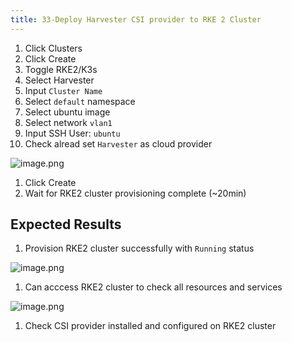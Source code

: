 ```yaml
---
title: 33-Deploy Harvester CSI provider to RKE 2 Cluster
---
```

1. Click Clusters 
1. Click Create
1. Toggle RKE2/K3s
1.  Select Harvester
1.  Input `Cluster Name`
1.  Select `default` namespace
1.  Select ubuntu image 
1.  Select network `vlan1`
1.  Input SSH User: `ubuntu`
1. Check alread set `Harvester` as cloud provider

![image.png](https://images.zenhubusercontent.com/61519853321ea20d65443929/514d1d88-08e7-441a-861c-38bb3c96bbe7)

1. Click Create
1. Wait for RKE2 cluster provisioning complete (~20min)

## Expected Results
1. Provision RKE2 cluster successfully with `Running` status

![image.png](https://images.zenhubusercontent.com/61519853321ea20d65443929/4526b95b-71f4-498f-b509-dea60ec5e0e5)

1. Can acccess RKE2 cluster to check all resources and services

![image.png](https://images.zenhubusercontent.com/61519853321ea20d65443929/682dccdc-cc0b-427f-ab7a-fdfaa1f82e06)

1. Check CSI provider installed and configured on RKE2 cluster
